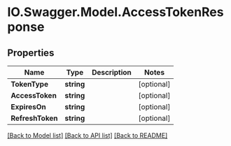 # IO.Swagger.Model.AccessTokenResponse
## Properties

Name | Type | Description | Notes
------------ | ------------- | ------------- | -------------
**TokenType** | **string** |  | [optional] 
**AccessToken** | **string** |  | [optional] 
**ExpiresOn** | **string** |  | [optional] 
**RefreshToken** | **string** |  | [optional] 

[[Back to Model list]](../README.md#documentation-for-models) [[Back to API list]](../README.md#documentation-for-api-endpoints) [[Back to README]](../README.md)

